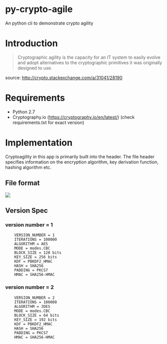 # py-crypto-agile
An python cli to demonstrate crypto agility

# Introduction

> Cryptographic agility is the capacity for an IT system to easily evolve and adopt alternatives 
> to the cryptographic primitives it was originally designed to use.

source: http://crypto.stackexchange.com/a/31041/28190

# Requirements

- Python 2.7
- Cryptography.io (https://cryptography.io/en/latest/) (check requirements.txt for exact version)

# Implementation
Cryptoagility in this app is primarily built into the header. 
The file header specifies information on the encryption algorithm, key derivation function, hashing algorithm etc.

## File format

![](https://www.lucidchart.com/publicSegments/view/6f5a5901-beee-4580-99bc-c9d9710ef0a3/image.jpeg)


## Version Spec

### version number = 1
        VERSION_NUMBER = 1
        ITERATIONS = 100000
        ALGORITHM = AES
        MODE = modes.CBC
        BLOCK_SIZE = 128 bits
        KEY_SIZE = 256 bits
        KDF = PBKDF2_HMAC
        HASH = SHA256
        PADDING = PKCS7
        HMAC = SHA256-HMAC

### version number = 2
        VERSION_NUMBER = 2
        ITERATIONS = 100000
        ALGORITHM = 3DES
        MODE = modes.CBC
        BLOCK_SIZE = 64 bits
        KEY_SIZE = 192 bits
        KDF = PBKDF2_HMAC
        HASH = SHA256
        PADDING = PKCS7
        HMAC = SHA256-HMAC

